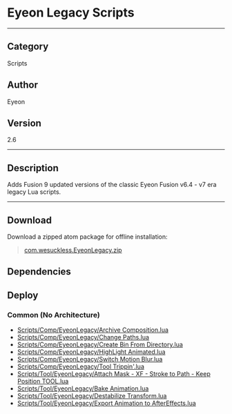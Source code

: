 # Eyeon Legacy Scripts
___

## Category
Scripts

## Author
Eyeon

## Version
2.6

___

## Description
Adds Fusion 9 updated versions of the classic Eyeon Fusion v6.4 - v7 era legacy Lua scripts.

___

## Download

Download a zipped atom package for offline installation:
> [com.wesuckless.EyeonLegacy.zip](https://gitlab.com/WeSuckLess/Reactor/-/archive/master/Reactor-master.zip?path=Atoms/com.wesuckless.EyeonLegacy)  

## Dependencies

## Deploy

### Common (No Architecture)

<ul>
<li><a href="https://gitlab.com/WeSuckLess/Reactor/-/blob/master/Atoms/com.wesuckless.EyeonLegacy/Scripts/Comp/EyeonLegacy/Archive Composition.lua?ref_type=heads">Scripts/Comp/EyeonLegacy/Archive Composition.lua</a></li>
<li><a href="https://gitlab.com/WeSuckLess/Reactor/-/blob/master/Atoms/com.wesuckless.EyeonLegacy/Scripts/Comp/EyeonLegacy/Change Paths.lua?ref_type=heads">Scripts/Comp/EyeonLegacy/Change Paths.lua</a></li>
<li><a href="https://gitlab.com/WeSuckLess/Reactor/-/blob/master/Atoms/com.wesuckless.EyeonLegacy/Scripts/Comp/EyeonLegacy/Create Bin From Directory.lua?ref_type=heads">Scripts/Comp/EyeonLegacy/Create Bin From Directory.lua</a></li>
<li><a href="https://gitlab.com/WeSuckLess/Reactor/-/blob/master/Atoms/com.wesuckless.EyeonLegacy/Scripts/Comp/EyeonLegacy/HighLight Animated.lua?ref_type=heads">Scripts/Comp/EyeonLegacy/HighLight Animated.lua</a></li>
<li><a href="https://gitlab.com/WeSuckLess/Reactor/-/blob/master/Atoms/com.wesuckless.EyeonLegacy/Scripts/Comp/EyeonLegacy/Switch Motion Blur.lua?ref_type=heads">Scripts/Comp/EyeonLegacy/Switch Motion Blur.lua</a></li>
<li><a href="https://gitlab.com/WeSuckLess/Reactor/-/blob/master/Atoms/com.wesuckless.EyeonLegacy/Scripts/Comp/EyeonLegacy/Tool Trippin'.lua?ref_type=heads">Scripts/Comp/EyeonLegacy/Tool Trippin'.lua</a></li>
<li><a href="https://gitlab.com/WeSuckLess/Reactor/-/blob/master/Atoms/com.wesuckless.EyeonLegacy/Scripts/Tool/EyeonLegacy/Attach Mask - XF - Stroke to Path - Keep Position TOOL.lua?ref_type=heads">Scripts/Tool/EyeonLegacy/Attach Mask - XF - Stroke to Path - Keep Position TOOL.lua</a></li>
<li><a href="https://gitlab.com/WeSuckLess/Reactor/-/blob/master/Atoms/com.wesuckless.EyeonLegacy/Scripts/Tool/EyeonLegacy/Bake Animation.lua?ref_type=heads">Scripts/Tool/EyeonLegacy/Bake Animation.lua</a></li>
<li><a href="https://gitlab.com/WeSuckLess/Reactor/-/blob/master/Atoms/com.wesuckless.EyeonLegacy/Scripts/Tool/EyeonLegacy/Destabilize Transform.lua?ref_type=heads">Scripts/Tool/EyeonLegacy/Destabilize Transform.lua</a></li>
<li><a href="https://gitlab.com/WeSuckLess/Reactor/-/blob/master/Atoms/com.wesuckless.EyeonLegacy/Scripts/Tool/EyeonLegacy/Export Animation to AfterEffects.lua?ref_type=heads">Scripts/Tool/EyeonLegacy/Export Animation to AfterEffects.lua</a></li>
</ul>
